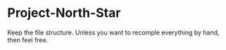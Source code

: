 # Project-North-Star
Keep the file structure. Unless you want to recomple everything by hand, then feel free.
